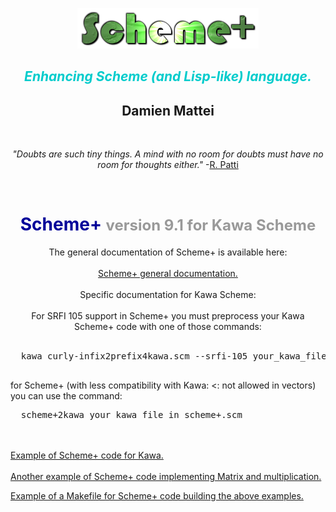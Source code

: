 <body>
  <p>
      <br>
  </p>
  <div align="center">
    <br>
  </div>
  <div align="center"><img moz-do-not-send="true" src="Scheme+io_fichiers/Scheme+.png" title="by Damien MATTEI"
        alt="Scheme+" width="290" height="65"></div>
    <h2 style="text-align: center;"><span style="color: #00cccc;"><i>Enhancing
          Scheme (and Lisp-like) language. </i></span></h2>
    <h2 style=" text-align: center;">Damien Mattei<br>
    </h2>
    <p style="text-align: center;"><i><br>
      </i></p>
    <p style="text-align: center;"><i>"Doubts are such tiny things. A mind with
        no room for doubts must have no room for thoughts either."</i> -<a href="https://www.ics.uci.edu/%7Epattis/"
        target="_blank">R. Patti</a></p>
    <p style="text-align: center;"><br>
    </p>
    <h1 style="text-align: center;"><b><span style="color: #000099;">Scheme+</span></b><b><span
          style="color: #999999;"> <font size="+2">version 9.1 for Kawa Scheme<br>
          </font></span></b></h1>
    <p style="text-align: center;">
	The general documentation of Scheme+ is available here:<br>
  <br>
    <a
  href="https://github.com/damien-mattei/Scheme-PLUS-for-Guile/blob/main/README.md">Scheme+
  general documentation.</a>
  <br>
  <br>
  Specific documentation for Kawa Scheme:
  <br>
  <br>
  For SRFI 105 support in Scheme+ you must preprocess your Kawa
  Scheme+ code with one of  those commands:<br>
  <br>
  <pre>
  kawa curly-infix2prefix4kawa.scm --srfi-105 your_kawa_file_in_scheme+.scm | tr -d '|' > your_kawa_file_in_scheme.scm
  </pre>
  
  for Scheme+ (with less compatibility with Kawa: <: not allowed in
  vectors) you can use the command:
  <pre>
  scheme+2kawa your_kawa_file_in_scheme+.scm
</pre>
<br>
<br>
    <a
  href="https://github.com/damien-mattei/AI_Deep_Learning/blob/main/exo_retropropagationNhidden_layers_matrix_v2_by_vectors4kawa%2B.scm">Example
  of Scheme+ code for Kawa.</a>
  <br>
  <br>
   <a
  href="https://github.com/damien-mattei/AI_Deep_Learning/blob/main/kawa/matrix%2B.scm">Another
   example
  of Scheme+ code implementing Matrix and multiplication.</a>
  
  <a
  href="https://github.com/damien-mattei/AI_Deep_Learning/blob/main/Makefile.Kawa">Example
  of a Makefile for Scheme+ code building the above examples.</a>

  <br>
  </body>


